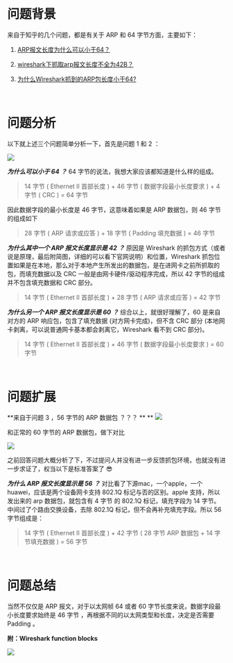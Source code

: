 # 问题背景
来自于知乎的几个问题，都是有关于 ARP 和 64 字节方面，主要如下：

1. [ARP报文长度为什么可以小于64？](https://www.zhihu.com/question/365469180)

2. [wireshark下抓取arp报文长度不全为42B？](https://www.zhihu.com/question/268902484)

3. [为什么Wireshark抓到的ARP包长度小于64?](https://www.zhihu.com/question/348389934)

<br/>

# 问题分析
以下就上述三个问题简单分析一下，首先是问题 1 和 2 ：


![](https://cdn.nlark.com/yuque/0/2021/png/2777842/1613568896725-4dcf6120-f149-4a1a-a155-b24883881d9a.png#align=left&display=inline&height=941&margin=%5Bobject%20Object%5D&originHeight=478&originWidth=720&size=0&status=done&style=none&width=1417)


_**为什么可以小于 64 ？**_
64 字节的说法，我想大家应该都知道是什么样的组成。
> 14 字节 ( Ethernet II 首部长度 ) + 46 字节 ( 数据字段最小长度要求 ) + 4 字节 ( CRC ) = 64 字节

因此数据字段的最小长度是 46 字节，这意味着如果是 ARP 数据包，则 46 字节的组成如下
> 28 字节 ( ARP 请求或应答 ) + 18 字节 ( Padding 填充数据 ) = 46 字节



**_为什么其中一个 ARP 报文长度显示是 42 ？_**
原因是 Wireshark 的抓包方式（或者说是原理，最后附简图，详细的可以看下官网说明）和位置，Wireshark 抓包位置如果是在本地，那么对于本地产生所发出的数据包，是在进网卡之前所抓取的包，而填充数据以及 CRC 一般是由网卡硬件/驱动程序完成，所以 42 字节的组成并不包含填充数据和 CRC 部分。
> 14 字节 ( Ethernet II 首部长度 ) + 28 字节 ( ARP 请求或应答 ) = 42 字节



**_为什么另一个 ARP 报文长度显示是 60 ？_**
综合以上，就很好理解了，60 是来自对方的 ARP 响应包，包含了填充数据 (对方网卡完成)，但不含 CRC 部分 (本地网卡剥离，可以说普通网卡基本都会剥离它，Wireshark 看不到 CRC 部分)。
> 14 字节 ( Ethernet II 首部长度 ) + 46 字节 ( 数据字段最小长度要求 )  = 60 字节

<br/>

# 问题扩展
**来自于问题 3 ，56 字节的 ARP 数据包 ？？？ **
**
![](https://cdn.nlark.com/yuque/0/2021/png/2777842/1613572479530-ca4edc54-42f0-437c-afb8-bb699c689881.png#align=left&display=inline&height=470&margin=%5Bobject%20Object%5D&originHeight=470&originWidth=946&size=0&status=done&style=none&width=946)


和正常的 60 字节的 ARP 数据包，做下对比


![](https://cdn.nlark.com/yuque/0/2021/png/2777842/1613572658107-c107c9de-4710-450c-9342-b50f068e0cd2.png#align=left&display=inline&height=470&margin=%5Bobject%20Object%5D&originHeight=470&originWidth=946&size=0&status=done&style=none&width=946)


之前回答问题大概分析了下，不过提问人并没有进一步反馈抓包环境，也就没有进一步求证了，权当以下是标准答案了  😎 


**_为什么 ARP 报文长度显示是 56 ？_**
对比看了下源mac，一个apple，一个huawei，应该是两个设备网卡支持 802.1Q 标记与否的区别。apple 支持，所以发出来的 arp 数据包，就包含有 4 字节 的 802.1Q 标记，填充字段为 14 字节。中间过了个路由交换设备，去除 802.1Q 标记，但不会再补充填充字段。所以 56 字节组成是：
> 14 字节 ( Ethernet II 首部长度 ) + 42 字节 ( 28 字节 ARP 数据包 + 14 字节填充数据 )  = 56 字节

<br/>

# 问题总结
当然不仅仅是 ARP 报文，对于以太网帧 64 或者 60 字节长度来说，数据字段最小长度要求始终是 46 字节 ，再根据不同的以太网类型和长度，决定是否需要 Padding 。

**附：Wireshark function blocks**


![](https://cdn.nlark.com/yuque/0/2021/png/2777842/1613576577570-d41975b4-0209-4238-a2da-cf1da59481bb.png#align=left&display=inline&height=659&margin=%5Bobject%20Object%5D&originHeight=659&originWidth=461&size=0&status=done&style=none&width=461)


